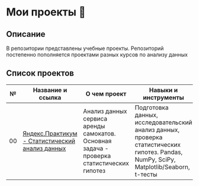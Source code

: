 # Мои проекты 🚀

## Описание
В репозитории представлены учебные проекты. Репозиторий постепенно пополняется проектами разных курсов по анализу данных

## Список проектов

| № | Название и ссылка | О чем проект | Навыки и инструменты |
|---|-------------------|--------------|-----------------------|
| 00 | [Яндекс.Практикум - Статистический анализ данных](ссылка) | Анализ данных сервиса аренды самокатов. Основная задача - проверка статистических гипотез | Подготовка данных, исследовательский анализ данных, проверка статистических гипотез. Pandas, NumPy, SciPy, Matplotlib/Seaborn, t-тесты|
